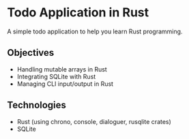 # Todo Application in Rust
A simple todo application to help you learn Rust programming.

## Objectives
- Handling mutable arrays in Rust
- Integrating SQLite with Rust
- Managing CLI input/output in Rust

## Technologies
- Rust (using chrono, console, dialoguer, rusqlite crates)
- SQLite

